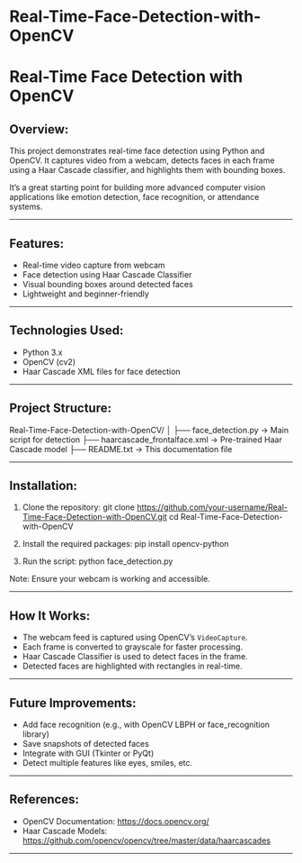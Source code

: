 # Real-Time-Face-Detection-with-OpenCV
Real-Time Face Detection with OpenCV
=====================================

Overview:
---------
This project demonstrates real-time face detection using Python and OpenCV. It captures video from a webcam, detects faces in each frame using a Haar Cascade classifier, and highlights them with bounding boxes.

It’s a great starting point for building more advanced computer vision applications like emotion detection, face recognition, or attendance systems.

---

Features:
---------
- Real-time video capture from webcam
- Face detection using Haar Cascade Classifier
- Visual bounding boxes around detected faces
- Lightweight and beginner-friendly

---

Technologies Used:
------------------
- Python 3.x
- OpenCV (cv2)
- Haar Cascade XML files for face detection

---

Project Structure:
------------------
Real-Time-Face-Detection-with-OpenCV/
│
├── face_detection.py          → Main script for detection
├── haarcascade_frontalface.xml → Pre-trained Haar Cascade model
├── README.txt                 → This documentation file

---

Installation:
-------------
1. Clone the repository:
   git clone https://github.com/your-username/Real-Time-Face-Detection-with-OpenCV.git
   cd Real-Time-Face-Detection-with-OpenCV

2. Install the required packages:
   pip install opencv-python

3. Run the script:
   python face_detection.py

Note: Ensure your webcam is working and accessible.

---

How It Works:
-------------
- The webcam feed is captured using OpenCV’s `VideoCapture`.
- Each frame is converted to grayscale for faster processing.
- Haar Cascade Classifier is used to detect faces in the frame.
- Detected faces are highlighted with rectangles in real-time.

---

Future Improvements:
--------------------
- Add face recognition (e.g., with OpenCV LBPH or face_recognition library)
- Save snapshots of detected faces
- Integrate with GUI (Tkinter or PyQt)
- Detect multiple features like eyes, smiles, etc.

---

References:
-----------
- OpenCV Documentation: https://docs.opencv.org/
- Haar Cascade Models: https://github.com/opencv/opencv/tree/master/data/haarcascades

---
